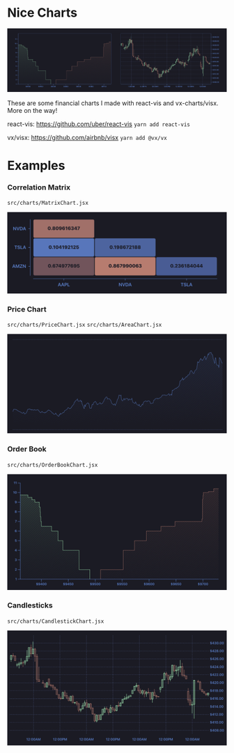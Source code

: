# Nice Charts

![examples preview](https://github.com/GunnarPDX/Nice-Charts/blob/master/preview.png?raw=true)

These are some financial charts I made with react-vis and vx-charts/visx. More on the way!

react-vis: https://github.com/uber/react-vis
`yarn add react-vis`

vx/visx: https://github.com/airbnb/visx
`yarn add @vx/vx`


# Examples
### Correlation Matrix
`src/charts/MatrixChart.jsx`

![correlation matrix img](https://github.com/GunnarPDX/Nice-Charts/blob/master/correlation-matrix.png?raw=true)


### Price Chart
`src/charts/PriceChart.jsx`
`src/charts/AreaChart.jsx`

![price chart img](https://github.com/GunnarPDX/Nice-Charts/blob/master/price-chart.png?raw=true)


### Order Book
`src/charts/OrderBookChart.jsx`

![order book chart img](https://github.com/GunnarPDX/Nice-Charts/blob/master/order-book.png?raw=true)


### Candlesticks
`src/charts/CandlestickChart.jsx`

![candlestick chart img](https://github.com/GunnarPDX/Nice-Charts/blob/master/candlesticks.png?raw=true)

